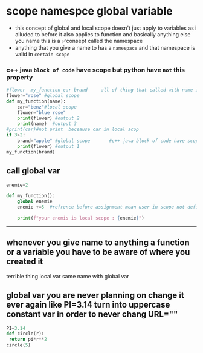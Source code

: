 # scope  namespce  global variable

+ this concept of global and local scope doesn't just apply to variables as i alluded to before it 
 also applies to function and basically anything else you name this is a ✅consept called the namespace 
+ anything that you give a name to has a `namespace` and that namespace is valid in `certain scope`
### c++ java `block of code` have scope   but python have `not` this property
```python
#flower  my_function car brand     all of thing that called with name is a namespace
flower="rose" #global scope
def my_function(name):
    car="benz"#local scope
    flower="blue rose"
    print(flower) #output 2
    print(name)  #output 3
#print(car)#not print  beceause car in local scop
if 3>2:
    brand="apple" #global scope       #c++ java block of code have scope   but python havent this property
    print(flower) #output 1
my_function(brand)
```
## call global var
```python
enemie=2

def my_function():
    global enemie     
    enemie +=5  #refrence before assignment mean user in scope not define var  and  process on var that not define

    print(f"your enemis is local scope : {enemie}")
```
---
## whenever you give name to anything a function or a variable you have to be aware of where you created it
terrible thing local var same name with global var
## global var you are never planning on change it ever again like PI=3.14 turn into uppercase constant var in order to never chang URL="" 
```python
PI=3.14
def circle(r):
 return pi*r**2
circle(5)

```
 
